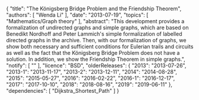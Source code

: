 {
    "title": "The Königsberg Bridge Problem and the Friendship Theorem",
    "authors": [
        "Wenda Li"
    ],
    "date": "2013-07-19",
    "topics": [
        "Mathematics/Graph theory"
    ],
    "abstract": "This development provides a formalization of undirected graphs and simple graphs, which are based on Benedikt Nordhoff and Peter Lammich's simple formalization of labelled directed graphs in the archive. Then, with our formalization of graphs, we show both necessary and sufficient conditions for Eulerian trails and circuits as well as the fact that the Königsberg Bridge Problem does not have a solution. In addition, we show the Friendship Theorem in simple graphs.",
    "notify": [
        ""
    ],
    "licence": "BSD",
    "olderReleases": {
        "2013": "2013-07-26",
        "2013-1": "2013-11-17",
        "2013-2": "2013-12-11",
        "2014": "2014-08-28",
        "2015": "2015-05-27",
        "2016": "2016-02-22",
        "2016-1": "2016-12-17",
        "2017": "2017-10-10",
        "2018": "2018-08-16",
        "2019": "2019-06-11"
    },
    "dependencies": [
        "Dijkstra_Shortest_Path"
    ]
}